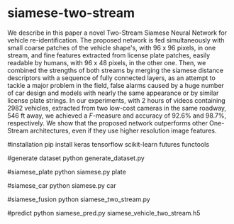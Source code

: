 # siamese-two-stream
We describe in this paper a novel Two-Stream Siamese Neural Network for vehicle re-identification. The proposed network is fed simultaneously with small coarse 
patches of the vehicle shape's, with 96 x 96 pixels, in one stream, and fine features extracted from license plate patches, easily readable by humans, 
with 96 x 48 pixels, in the other one. Then, we combined the strengths of both streams by merging the siamese distance descriptors with a sequence of 
fully connected layers, as an attempt to tackle a major problem in the field, false alarms caused by a huge number of car design and models with nearly the same 
appearance or by similar license plate strings. In our experiments, with 2 hours of videos containing 2982 vehicles, extracted from two low-cost cameras in the 
same roadway, 546 ft away, we achieved a $F$-measure and accuracy of 92.6% and 98.7%, respectively. 
We show that the proposed network outperforms other One-Stream architectures, even if they use higher resolution image features.

#installation
pip install keras tensorflow scikit-learn futures functools

#generate dataset
python generate_dataset.py

#siamese_plate
python siamese.py plate

#siamese_car
python siamese.py car

#siamese_fusion
python siamese_two_stream.py

#predict
python siamese_pred.py siamese_vehicle_two_stream.h5
